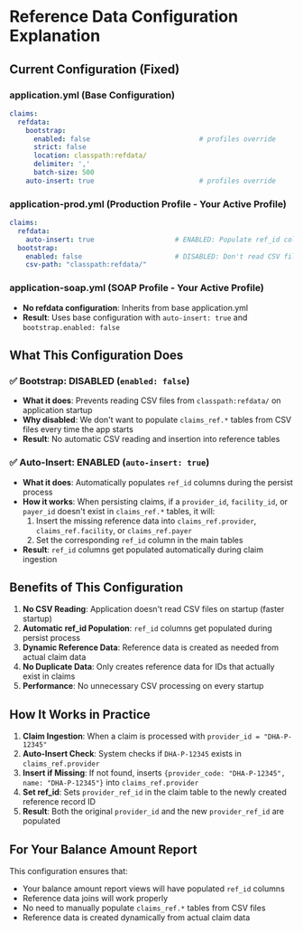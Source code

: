 # Reference Data Configuration Explanation

## Current Configuration (Fixed)

### application.yml (Base Configuration)
```yaml
claims:
  refdata:
    bootstrap:
      enabled: false                           # profiles override
      strict: false
      location: classpath:refdata/
      delimiter: ','
      batch-size: 500
    auto-insert: true                          # profiles override
```

### application-prod.yml (Production Profile - Your Active Profile)
```yaml
claims:
  refdata:
    auto-insert: true                    # ENABLED: Populate ref_id columns during persist
  bootstrap:
    enabled: false                       # DISABLED: Don't read CSV files on startup, only populate ref_id during persist
    csv-path: "classpath:refdata/"
```

### application-soap.yml (SOAP Profile - Your Active Profile)
- **No refdata configuration**: Inherits from base application.yml
- **Result**: Uses base configuration with `auto-insert: true` and `bootstrap.enabled: false`

## What This Configuration Does

### ✅ Bootstrap: DISABLED (`enabled: false`)
- **What it does**: Prevents reading CSV files from `classpath:refdata/` on application startup
- **Why disabled**: We don't want to populate `claims_ref.*` tables from CSV files every time the app starts
- **Result**: No automatic CSV reading and insertion into reference tables

### ✅ Auto-Insert: ENABLED (`auto-insert: true`)
- **What it does**: Automatically populates `ref_id` columns during the persist process
- **How it works**: When persisting claims, if a `provider_id`, `facility_id`, or `payer_id` doesn't exist in `claims_ref.*` tables, it will:
  1. Insert the missing reference data into `claims_ref.provider`, `claims_ref.facility`, or `claims_ref.payer`
  2. Set the corresponding `ref_id` column in the main tables
- **Result**: `ref_id` columns get populated automatically during claim ingestion

## Benefits of This Configuration

1. **No CSV Reading**: Application doesn't read CSV files on startup (faster startup)
2. **Automatic ref_id Population**: `ref_id` columns get populated during persist process
3. **Dynamic Reference Data**: Reference data is created as needed from actual claim data
4. **No Duplicate Data**: Only creates reference data for IDs that actually exist in claims
5. **Performance**: No unnecessary CSV processing on every startup

## How It Works in Practice

1. **Claim Ingestion**: When a claim is processed with `provider_id = "DHA-P-12345"`
2. **Auto-Insert Check**: System checks if `DHA-P-12345` exists in `claims_ref.provider`
3. **Insert if Missing**: If not found, inserts `{provider_code: "DHA-P-12345", name: "DHA-P-12345"}` into `claims_ref.provider`
4. **Set ref_id**: Sets `provider_ref_id` in the claim table to the newly created reference record ID
5. **Result**: Both the original `provider_id` and the new `provider_ref_id` are populated

## For Your Balance Amount Report

This configuration ensures that:
- Your balance amount report views will have populated `ref_id` columns
- Reference data joins will work properly
- No need to manually populate `claims_ref.*` tables from CSV files
- Reference data is created dynamically from actual claim data
